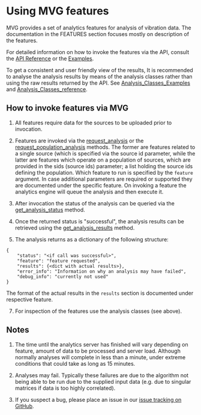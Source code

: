 # Using MVG features

MVG provides a set of analytics features for analysis of
vibration data. The documentation in the FEATURES section 
focuses mostly on description of
the features.

For detailed information on how to invoke the features
via the API, consult the [API Reference](../api_reference/mvg.html) or
the [Examples](../examples/analysis_visual.html).

To get a consistent and user friendly view of the results, It is
recommended to analyse the analysis results by means of the analysis 
classes rather than using the raw results returned by the API. See 
[Analysis_Classes_Examples](../examples/analysis_classes.html) and
[Analysis_Classes_reference](../utilities_reference/analysis_classes.html).


## How to invoke features via MVG 

1. All features require data for the sources to be uploaded prior to invocation.

2. Features are invoked via the 
[request_analysis](../api_reference/mvg.html#mvg.mvg.MVG.request_analysis) or the
[request_population_analysis](../api_reference/mvg.html#mvg.mvg.MVG.request_population_analysis) 
methods. The former are features related
to a single source (which is specified via the source id
parameter, while the latter are features which operate on a population
of sources, which are provided in the sids (source ids) parameter; a
list holding the source ids defining the population. Which feature to
run is specified by the `feature` argument.  In case additional parameters are required or supported they are 
documented under the specific feature. On invoking a feature the
analytics engine will queue the analysis and then execute it.

4. After invocation the status of the analysis can be queried via the
[get_analysis_status](../api_reference/mvg.html#mvg.mvg.MVG.get_analysis_status)
method.

5. Once the returned status is "successful", the analysis results can be
   retrieved using the
   [get_analysis_results](../api_reference/mvg.html?highlight=sis_res#mvg.mvg.MVG.get_analysis_results)
   method. 
   
6. The analysis returns as a dictionary of the following
structure:

```
{
    "status": "<if call was successful>",
	"feature": "feature requested",
	"results": {<dict with actual results>},
	"error_info": "Information on why an analysis may have failed",
	"debug_info": "currently not used"
}
```

The format of the actual results in the `results` section is
documented under respective feature.

7. For inspection of the features use the analysis classes (see above).
   
## Notes

1. The time until the analytics server has finished will vary
   depending on feature, amount of data to be processed and server
   load. Although normally analyses will complete in less than
   a minute, under extreme conditions that could take as long as 15 minutes.

2. Analyses may fail. Typically these failures are due to the
   algorithm not being able to be run due to the supplied input data 
   (e.g. due to singular  matrices if data is too highly correlated). 

2. If you suspect a bug, please place an issue in our 
   [issue tracking on GitHub](https://github.com/vikinganalytics/mvg/issues).









